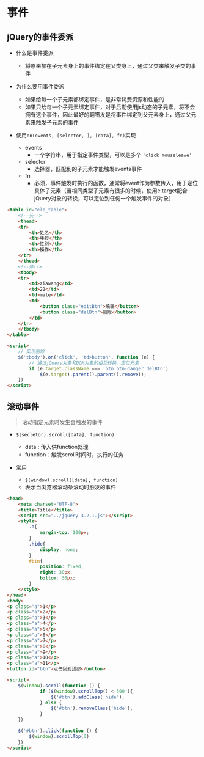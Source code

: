 # 事件

## jQuery的事件委派
- 什么是事件委派
	- 将原来加在子元素身上的事件绑定在父类身上，通过父类来触发子类的事件
- 为什么要用事件委派
	- 如果给每一个子元素都绑定事件，是非常耗费资源和性能的
	- 如果只给每一个子元素绑定事件，对于后期使用js动态的子元素，将不会拥有这个事件，因此最好的翻噶发是将事件绑定到父元素身上，通过父元素来触发子元素的事件

- 使用`on(events, [selector, ], [data], fn)`实现
	- events
		- 一个字符串，用于指定事件类型，可以是多个 `'click mouseleave'`
	- selector
		- 选择器，匹配到的子元素才能触发events事件
	- fn
		- 必须，事件触发时执行的函数，通常将event作为参数传入，用于定位具体子元素（当相同类型子元素有很多的时候，使用e.target配合jQuery对象的转换，可以定位到任何一个触发事件的对象）
		

```html
<table id="ele_table">
    <!--头-->
    <thead>
    <tr>
        <th>姓名</th>
        <th>年龄</th>
        <th>性别</th>
        <th>操作</th>
    </tr>
    </thead>
    <!--体-->
    <tbody>
    <tr>
        <td>ziawang</td>
        <td>22</td>
        <td>male</td>
        <td>
            <button class="editBtn">编辑</button>
            <button class="delBtn">删除</button>
        </td>
    </tr>
    </tbody>
</table>

<script>
	// 实现删除
    $('tbody').on('click', 'td>button', function (e) {
		// 通过jQuery对象和DOM对象的相互转换，定位元素
        if (e.target.className === 'btn btn-danger delBtn')
            $(e.target).parent().parent().remove();
    })
</script>
``` 


## 滚动事件
> 滚动指定元素时发生会触发的事件

- `$(secletor).scroll([data], function)`
	- data : 传入供function处理
	- function：触发scroll时间时，执行的任务
	
- 常用
	- `$(window).scroll([data], function)`
	- 表示当浏览器滚动条滚动时触发的事件

```html
<head>
    <meta charset="UTF-8">
    <title>Title</title>
    <script src="../jquery-3.2.1.js"></script>
    <style>
        .a{
            margin-top: 100px;
        }
        .hide{
            display: none;
        }
        #btn{
            position: fixed;
            right: 30px;
            bottom: 30px;
        }
    </style>
</head>
<body>
<p class="a">1</p>
<p class="a">2</p>
<p class="a">3</p>
<p class="a">4</p>
<p class="a">5</p>
<p class="a">6</p>
<p class="a">7</p>
<p class="a">8</p>
<p class="a">9</p>
<p class="a">10</p>
<p class="a">11</p>
<button id="btn">点击回到顶部</button>

<script>
    $(window).scroll(function () {
            if ($(window).scrollTop() < 500 ){
                $('#btn').addClass('hide');
            } else {
                $('#btn').removeClass('hide');
            }
    })

    $('#btn').click(function () {
        $(window).scrollTop(0)
    })
</script>
```  